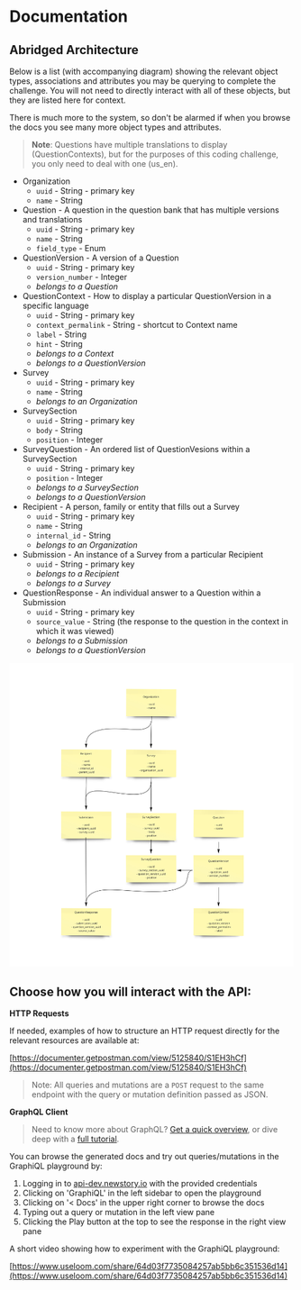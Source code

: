 # Documentation

## Abridged Architecture

Below is a list (with accompanying diagram) showing the relevant object types, associations and attributes you may be querying to complete the challenge. You will not need to directly interact with all of these objects, but they are listed here for context.

There is much more to the system, so don't be alarmed if when you browse the docs you see many more object types and attributes.

> **Note**: Questions have multiple translations to display (QuestionContexts), but for the purposes of this coding challenge, you only need to deal with one (us_en).

- Organization
    - `uuid` - String - primary key
    - `name` - String
- Question - A question in the question bank that has multiple versions and translations
    - `uuid` - String - primary key
    - `name` - String
    - `field_type` - Enum
- QuestionVersion - A version of a Question
    - `uuid` - String - primary key
    - `version_number` - Integer
    - *belongs to a Question*
- QuestionContext - How to display a particular QuestionVersion in a specific language
    - `uuid` - String - primary key
    - `context_permalink` - String - shortcut to Context name
    - `label` - String
    - `hint` - String
    - *belongs to a Context*
    - *belongs to a QuestionVersion*
- Survey
    - `uuid` - String - primary key
    - `name` - String
    - *belongs to an Organization*
- SurveySection
    - `uuid` - String - primary key
    - `body` - String
    - `position` - Integer
- SurveyQuestion - An ordered list of QuestionVesions within a SurveySection
    - `uuid` - String - primary key
    - `position` - Integer
    - *belongs to a SurveySection*
    - *belongs to a QuestionVersion*
- Recipient - A person, family or entity that fills out a Survey
    - `uuid` - String - primary key
    - `name` - String
    - `internal_id` - String
    - *belongs to an Organization*
- Submission - An instance of a Survey from a particular Recipient
    - `uuid` - String - primary key
    - *belongs to a Recipient*
    - *belongs to a Survey*
- QuestionResponse - An individual answer to a Question within a Submission
    - `uuid` - String - primary key
    - `source_value` - String (the response to the question in the context in which it was viewed)
    - *belongs to a Submission*
    - *belongs to a QuestionVersion*

![](./assets/diagram.jpg)


## Choose how you will interact with the API:

**HTTP Requests**

If needed, examples of how to structure an HTTP request directly for the relevant resources are available at:

[https://documenter.getpostman.com/view/5125840/S1EH3hCf](https://documenter.getpostman.com/view/5125840/S1EH3hCf)

> Note: All queries and mutations are a `POST` request to the same endpoint with the query or mutation definition passed as JSON.

**GraphQL Client**

> Need to know more about GraphQL? [Get a quick overview](https://www.howtographql.com/basics/2-core-concepts/), or dive deep with a [full tutorial](https://www.howtographql.com/).

You can browse the generated docs and try out queries/mutations in the GraphiQL playground by:

1. Logging in to [api-dev.newstory.io](http://api-dev.newstory.io) with the provided credentials
2. Clicking on 'GraphiQL' in the left sidebar to open the playground
3. Clicking on '< Docs' in the upper right corner to browse the docs
4. Typing out a query or mutation in the left view pane
5. Clicking the Play button at the top to see the response in the right view pane

A short video showing how to experiment with the GraphiQL playground:

[https://www.useloom.com/share/64d03f7735084257ab5bb6c351536d14](https://www.useloom.com/share/64d03f7735084257ab5bb6c351536d14)